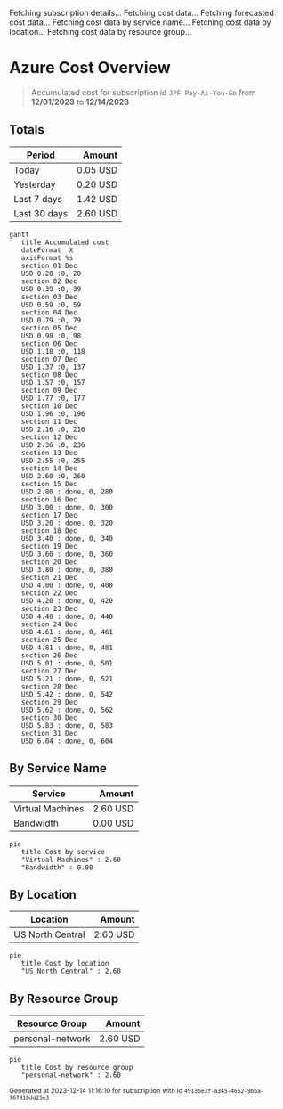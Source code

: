 Fetching subscription details...
Fetching cost data...
Fetching forecasted cost data...
Fetching cost data by service name...
Fetching cost data by location...
Fetching cost data by resource group...
# Azure Cost Overview

> Accumulated cost for subscription id `JPF Pay-As-You-Go` from **12/01/2023** to **12/14/2023**

## Totals

|Period|Amount|
|---|---:|
|Today|0.05 USD|
|Yesterday|0.20 USD|
|Last 7 days|1.42 USD|
|Last 30 days|2.60 USD|

```mermaid
gantt
   title Accumulated cost
   dateFormat  X
   axisFormat %s
   section 01 Dec
   USD 0.20 :0, 20
   section 02 Dec
   USD 0.39 :0, 39
   section 03 Dec
   USD 0.59 :0, 59
   section 04 Dec
   USD 0.79 :0, 79
   section 05 Dec
   USD 0.98 :0, 98
   section 06 Dec
   USD 1.18 :0, 118
   section 07 Dec
   USD 1.37 :0, 137
   section 08 Dec
   USD 1.57 :0, 157
   section 09 Dec
   USD 1.77 :0, 177
   section 10 Dec
   USD 1.96 :0, 196
   section 11 Dec
   USD 2.16 :0, 216
   section 12 Dec
   USD 2.36 :0, 236
   section 13 Dec
   USD 2.55 :0, 255
   section 14 Dec
   USD 2.60 :0, 260
   section 15 Dec
   USD 2.80 : done, 0, 280
   section 16 Dec
   USD 3.00 : done, 0, 300
   section 17 Dec
   USD 3.20 : done, 0, 320
   section 18 Dec
   USD 3.40 : done, 0, 340
   section 19 Dec
   USD 3.60 : done, 0, 360
   section 20 Dec
   USD 3.80 : done, 0, 380
   section 21 Dec
   USD 4.00 : done, 0, 400
   section 22 Dec
   USD 4.20 : done, 0, 420
   section 23 Dec
   USD 4.40 : done, 0, 440
   section 24 Dec
   USD 4.61 : done, 0, 461
   section 25 Dec
   USD 4.81 : done, 0, 481
   section 26 Dec
   USD 5.01 : done, 0, 501
   section 27 Dec
   USD 5.21 : done, 0, 521
   section 28 Dec
   USD 5.42 : done, 0, 542
   section 29 Dec
   USD 5.62 : done, 0, 562
   section 30 Dec
   USD 5.83 : done, 0, 583
   section 31 Dec
   USD 6.04 : done, 0, 604
```

## By Service Name

|Service|Amount|
|---|---:|
|Virtual Machines|2.60 USD|
|Bandwidth|0.00 USD|

```mermaid
pie
   title Cost by service
   "Virtual Machines" : 2.60
   "Bandwidth" : 0.00
```

## By Location

|Location|Amount|
|---|---:|
|US North Central|2.60 USD|

```mermaid
pie
   title Cost by location
   "US North Central" : 2.60
```

## By Resource Group

|Resource Group|Amount|
|---|---:|
|personal-network|2.60 USD|

```mermaid
pie
   title Cost by resource group
   "personal-network" : 2.60
```

<sup>Generated at 2023-12-14 11:16:10 for subscription with id `4913be3f-a345-4652-9bba-767418dd25e3`</sup>
